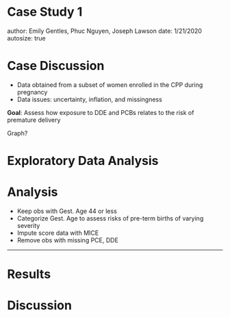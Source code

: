 Case Study 1
========================================================
author: Emily Gentles,  Phuc Nguyen,  Joseph Lawson
date: 1/21/2020
autosize: true

Case Discussion
========================================================

- Data obtained from a subset of women enrolled in the CPP during pregnancy
- Data issues: uncertainty, inflation, and missingness

**Goal**: Assess how exposure to DDE and PCBs relates to the risk of premature delivery

Graph?

Exploratory Data Analysis
========================================================



Analysis
========================================================

- Keep obs with Gest. Age 44 or less
- Categorize Gest. Age to assess risks of pre-term births of varying severity
- Impute score data with MICE
- Remove obs with missing PCE, DDE

***




Results
========================================================

Discussion
========================================================
